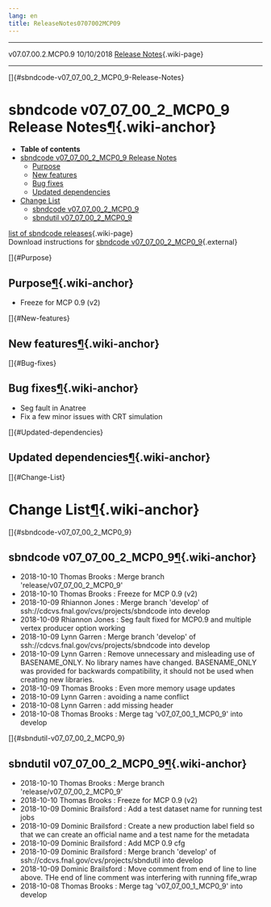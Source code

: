 ```yaml
---
lang: en
title: ReleaseNotes0707002MCP09
---
```


  -------------------- ------------ -- -- ------------------------------------------------------------
  v07.07.00.2.MCP0.9   10/10/2018         [Release Notes](ReleaseNotes0707002MCP09.html){.wiki-page}
  -------------------- ------------ -- -- ------------------------------------------------------------

[]{#sbndcode-v07_07_00_2_MCP0_9-Release-Notes}

sbndcode v07\_07\_00\_2\_MCP0\_9 Release Notes[¶](#sbndcode-v07_07_00_2_MCP0_9-Release-Notes){.wiki-anchor}
===========================================================================================================

-   **Table of contents**
-   [sbndcode v07\_07\_00\_2\_MCP0\_9 Release
    Notes](#sbndcode-v07_07_00_2_MCP0_9-Release-Notes)
    -   [Purpose](#Purpose)
    -   [New features](#New-features)
    -   [Bug fixes](#Bug-fixes)
    -   [Updated dependencies](#Updated-dependencies)
-   [Change List](#Change-List)
    -   [sbndcode v07\_07\_00\_2\_MCP0\_9](#sbndcode-v07_07_00_2_MCP0_9)
    -   [sbndutil v07\_07\_00\_2\_MCP0\_9](#sbndutil-v07_07_00_2_MCP0_9)

[list of sbndcode
releases](List_of_SBND_code_releases.html){.wiki-page}\
Download instructions for [sbndcode
v07\_07\_00\_2\_MCP0\_9](http://scisoft.fnal.gov/scisoft/bundles/sbnd/v07_07_00_2_MCP0_9/sbndcode-v07_07_00_2_MCP0_9.html){.external}

[]{#Purpose}

Purpose[¶](#Purpose){.wiki-anchor}
----------------------------------

-   Freeze for MCP 0.9 (v2)

[]{#New-features}

New features[¶](#New-features){.wiki-anchor}
--------------------------------------------

[]{#Bug-fixes}

Bug fixes[¶](#Bug-fixes){.wiki-anchor}
--------------------------------------

-   Seg fault in Anatree
-   Fix a few minor issues with CRT simulation

[]{#Updated-dependencies}

Updated dependencies[¶](#Updated-dependencies){.wiki-anchor}
------------------------------------------------------------

[]{#Change-List}

Change List[¶](#Change-List){.wiki-anchor}
==========================================

[]{#sbndcode-v07_07_00_2_MCP0_9}

sbndcode v07\_07\_00\_2\_MCP0\_9[¶](#sbndcode-v07_07_00_2_MCP0_9){.wiki-anchor}
-------------------------------------------------------------------------------

-   2018-10-10 Thomas Brooks : Merge branch
    \'release/v07\_07\_00\_2\_MCP0\_9\'
-   2018-10-10 Thomas Brooks : Freeze for MCP 0.9 (v2)
-   2018-10-09 Rhiannon Jones : Merge branch \'develop\' of
    ssh://cdcvs.fnal.gov/cvs/projects/sbndcode into develop
-   2018-10-09 Rhiannon Jones : Seg fault fixed for MCP0.9 and multiple
    vertex producer option working
-   2018-10-09 Lynn Garren : Merge branch \'develop\' of
    ssh://cdcvs.fnal.gov/cvs/projects/sbndcode into develop
-   2018-10-09 Lynn Garren : Remove unnecessary and misleading use of
    BASENAME\_ONLY. No library names have changed. BASENAME\_ONLY was
    provided for backwards compatibility, it should not be used when
    creating new libraries.
-   2018-10-09 Thomas Brooks : Even more memory usage updates
-   2018-10-09 Lynn Garren : avoiding a name conflict
-   2018-10-08 Lynn Garren : add missing header
-   2018-10-08 Thomas Brooks : Merge tag \'v07\_07\_00\_1\_MCP0\_9\'
    into develop

[]{#sbndutil-v07_07_00_2_MCP0_9}

sbndutil v07\_07\_00\_2\_MCP0\_9[¶](#sbndutil-v07_07_00_2_MCP0_9){.wiki-anchor}
-------------------------------------------------------------------------------

-   2018-10-10 Thomas Brooks : Merge branch
    \'release/v07\_07\_00\_2\_MCP0\_9\'
-   2018-10-10 Thomas Brooks : Freeze for MCP 0.9 (v2)
-   2018-10-09 Dominic Brailsford : Add a test dataset name for running
    test jobs
-   2018-10-09 Dominic Brailsford : Create a new production label field
    so that we can create an official name and a test name for the
    metadata
-   2018-10-09 Dominic Brailsford : Add MCP 0.9 cfg
-   2018-10-09 Dominic Brailsford : Merge branch \'develop\' of
    ssh://cdcvs.fnal.gov/cvs/projects/sbndutil into develop
-   2018-10-09 Dominic Brailsford : Move comment from end of line to
    line above. THe end of line comment was interfering with running
    fife\_wrap
-   2018-10-08 Thomas Brooks : Merge tag \'v07\_07\_00\_1\_MCP0\_9\'
    into develop
